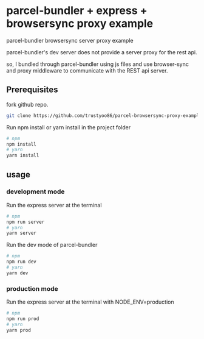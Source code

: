 # parcel-bundler + express + browsersync proxy example

parcel-bundler browsersync server proxy example

parcel-bundler's dev server does not provide a server proxy for the rest api.

so, I bundled through parcel-bundler using js files and use browser-sync and proxy middleware to communicate with the REST api server.

## Prerequisites

fork github repo.
```bash
git clone https://github.com/trustyoo86/parcel-browsersync-proxy-example.git
```

Run npm install or yarn install in the project folder
```bash
# npm
npm install
# yarn
yarn install
```

## usage

### development mode

Run the express server at the terminal
```bash
# npm
npm run server
# yarn
yarn server
```

Run the dev mode of parcel-bundler
```bash
# npm
npm run dev
# yarn
yarn dev
```

### production mode

Run the express server at the terminal with NODE_ENV=production
``` bash
# npm
npm run prod
# yarn
yarn prod
```